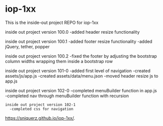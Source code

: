 # iop-1xx

This is the inside-out project REPO for iop-1xx

inside out project version 100.0
  -added header resize functionality

inside out project version 100.1
    -added footer resize functionality
    -added jQuery, tether, popper

inside out project version 100.2
    -fixed the footer by adjusting the bootstrap column widths wrapping them inside a bootstrap row

inside out project version 101-0
    -added first level of navigation
    -created assets/js/app.js
    -created assets/data/menu.json
    -moved header resize js to app.js

inside out project version 102-0
    -completed menuBuilder function in app.js
    -completed nav through menuBuilder function with recursion

    inside out project version 102-1
      -completed css for navigation

<https://sniquerz.github.io/iop-1xx/>.
